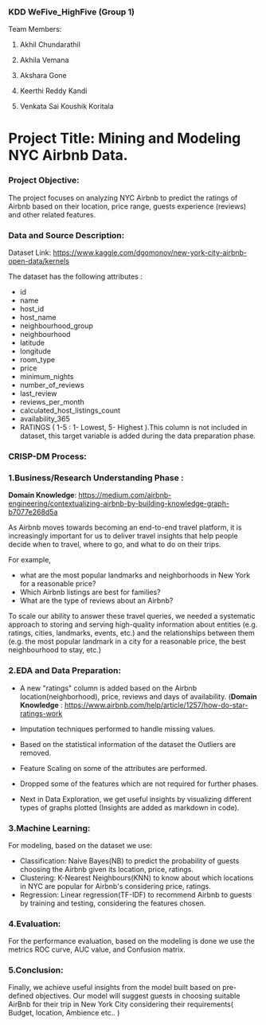 ### KDD WeFive_HighFive (Group 1)


Team Members:

1. Akhil Chundarathil

2. Akhila Vemana

3. Akshara Gone

4. Keerthi Reddy Kandi

5. Venkata Sai Koushik Koritala

# Project Title: Mining and Modeling NYC Airbnb Data.



### Project Objective: 


The project focuses on analyzing NYC Airbnb to predict the ratings of Airbnb based on their location, price range, guests experience (reviews) and other related features. 

### Data and Source Description:

Dataset Link: https://www.kaggle.com/dgomonov/new-york-city-airbnb-open-data/kernels 

The dataset has the following attributes :

* id
* name
* host_id
* host_name
* neighbourhood_group
* neighbourhood
* latitude
* longitude
* room_type
* price
* minimum_nights
* number_of_reviews
* last_review
* reviews_per_month
* calculated_host_listings_count
* availability_365
* RATINGS ( 1-5 : 1- Lowest, 5- Highest ).This column is not included in dataset, this target variable is added during the data preparation phase.

### CRISP-DM Process:


### 1.Business/Research Understanding Phase : 

**Domain Knowledge**: https://medium.com/airbnb-engineering/contextualizing-airbnb-by-building-knowledge-graph-b7077e268d5a

As Airbnb moves towards becoming an end-to-end travel platform, it is increasingly important for us to deliver travel insights that help people decide when to travel, where to go, and what to do on their trips. 

For example, 

* what are the most popular landmarks and neighborhoods in New York for a reasonable price?  
* Which Airbnb listings are best for families? 
* What are the type of reviews about an Airbnb? 


To scale our ability to answer these travel queries, we needed a systematic approach to storing and serving high-quality information about entities (e.g. ratings, cities, landmarks, events, etc.) and the relationships between them (e.g. the most popular landmark in a city for a reasonable price, the best neighbourhood to stay, etc.)

### 2.EDA and Data Preparation:


* A new "ratings" column is added based on the Airbnb location(neighborhood), price, reviews and days of availability.
(**Domain Knowledge** : https://www.airbnb.com/help/article/1257/how-do-star-ratings-work 

* Imputation techniques performed to handle missing values.
* Based on the statistical information of the dataset the Outliers are removed. 
* Feature Scaling on some of the attributes are performed.
* Dropped some of the features which are not required for further phases.
* Next in Data Exploration, we get useful insights by visualizing different types of graphs plotted (Insights are added as markdown in code).

### 3.Machine Learning:

For modeling, based on the dataset we use:

* Classification: Naive Bayes(NB) to predict the probability of guests choosing the Airbnb given its location, price, ratings.
* Clustering: K-Nearest Neighbours(KNN) to know about which locations in NYC are popular for Airbnb's considering price, ratings.
* Regression: Linear regression(TF-IDF) to recommend Airbnb to guests by training and testing, considering the features chosen. 

### 4.Evaluation:

For the performance evaluation, based on the modeling is done we use the metrics ROC curve, AUC value, and Confusion matrix.

### 5.Conclusion:

Finally, we achieve useful insights from the model built based on pre-defined objectives. Our model will suggest guests in choosing suitable AirBnb for their trip in New York City considering their requirements( Budget, location, Ambience etc.. )















